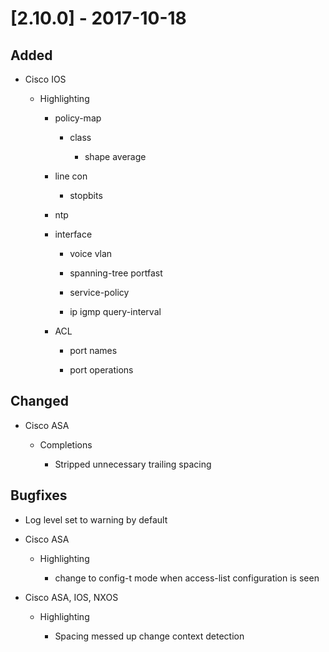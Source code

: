 # [2.10.0] - 2017-10-18

## Added

- Cisco IOS

    - Highlighting

        - policy-map

            - class

                - shape average

        - line con

            - stopbits

        - ntp

        - interface

            - voice vlan

            - spanning-tree portfast
            
            - service-policy

            - ip igmp query-interval

        - ACL

            - port names

            - port operations

## Changed

- Cisco ASA

    - Completions

        - Stripped unnecessary trailing spacing

## Bugfixes

- Log level set to warning by default

- Cisco ASA

    - Highlighting

        - change to config-t mode when access-list configuration is seen

- Cisco ASA, IOS, NXOS

    - Highlighting

        - Spacing messed up change context detection
